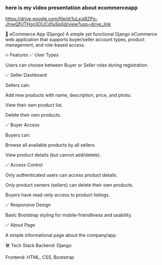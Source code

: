 ###  here is my video presentation about ecommerceapp
https://drive.google.com/file/d/1uLxixRZPo-JhjwQfUTHgn3OUCd1uSp0d/view?usp=drive_link


🛒 eCommerce App (Django)
A simple yet functional Django eCommerce web application that supports buyer/seller account types, product management, and role-based access.

🔥 Features
✅ User Types

Users can choose between Buyer or Seller roles during registration.

✅ Seller Dashboard

Sellers can:

Add new products with name, description, price, and photo.

View their own product list.

Delete their own products.

✅ Buyer Access

Buyers can:

Browse all available products by all sellers.

View product details (but cannot add/delete).

✅ Access Control

Only authenticated users can access product details.

Only product owners (sellers) can delete their own products.

Buyers have read-only access to product listings.

✅ Responsive Design

Basic Bootstrap styling for mobile-friendliness and usability.

✅ About Page

A simple informational page about the company/app.

🛠️ Tech Stack
Backend: Django

Frontend: HTML, CSS, Bootstrap
